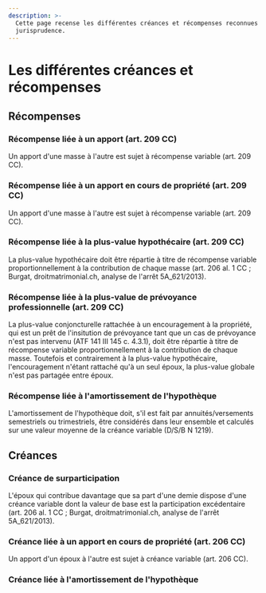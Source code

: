 ```yaml
---
description: >-
  Cette page recense les différentes créances et récompenses reconnues par la
  jurisprudence.
---
```


# Les différentes créances et récompenses

## Récompenses

### Récompense liée à un apport \(art. 209 CC\)

Un apport d'une masse à l'autre est sujet à récompense variable \(art. 209 CC\).

### Récompense liée à un apport en cours de propriété \(art. 209 CC\)

Un apport d'une masse à l'autre est sujet à récompense variable \(art. 209 CC\).

### Récompense liée à la plus-value hypothécaire \(art. 209 CC\)

La plus-value hypothécaire doit être répartie à titre de récompense variable proportionnellement à la contribution de chaque masse \(art. 206 al. 1 CC ; Burgat, droitmatrimonial.ch, analyse de l'arrêt 5A\_621/2013\).

### Récompense liée à la plus-value de prévoyance professionnelle \(art. 209 CC\)

La plus-value conjoncturelle rattachée à un encouragement à la propriété, qui est un prêt de l'insitution de prévoyance tant que un cas de prévoyance n'est pas intervenu \(ATF 141 III 145 c. 4.3.1\), doit être répartie à titre de récompense variable proportionnellement à la contribution de chaque masse. Toutefois et contrairement à la plus-value hypothécaire, l'encouragement n'étant rattaché qu'à un seul époux, la plus-value globale n'est pas partagée entre époux.

### Récompense liée à l'amortissement de l'hypothèque

L'amortissement de l'hypothèque doit, s'il est fait par annuités/versements semestriels ou trimestriels, être considérés dans leur ensemble et calculés sur une valeur moyenne de la créance variable \(D/S/B N 1219\).

## Créances

### Créance de surparticipation

L'époux qui contribue davantage que sa part d'une demie dispose d'une créance variable dont la valeur de base est la participation excédentaire \(art. 206 al. 1 CC ; Burgat, droitmatrimonial.ch, analyse de l'arrêt 5A\_621/2013\).

### Créance liée à un apport en cours de propriété \(art. 206 CC\)

Un apport d'un époux à l'autre est sujet à créance variable \(art. 206 CC\).

### Créance liée à l'amortissement de l'hypothèque

## 



